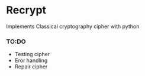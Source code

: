 # Recrypt
Implements Classical cryptography cipher with python

### TO:DO
- Testing cipher
- Eror handling
- Repair cipher

